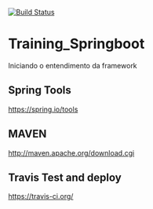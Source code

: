 [![Build Status](https://travis-ci.org/ailtonz/Training_Springboot.svg?branch=master)](https://travis-ci.org/ailtonz/Training_Springboot)

# Training_Springboot
Iniciando o entendimento da framework

## Spring Tools
https://spring.io/tools

## MAVEN
http://maven.apache.org/download.cgi

## Travis Test and deploy 
https://travis-ci.org/
